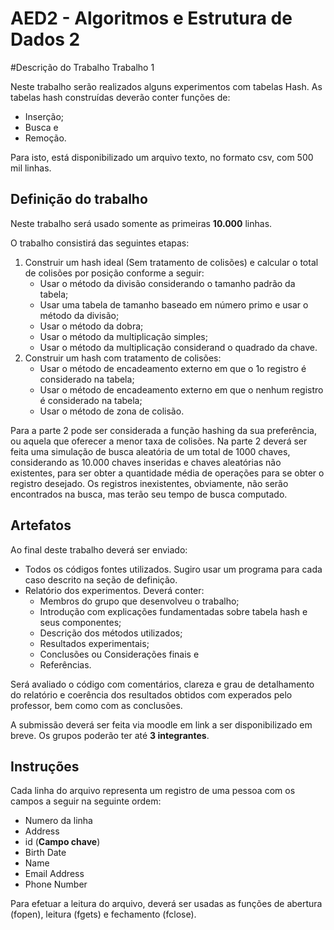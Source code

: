 # AED2 - Algoritmos e Estrutura de Dados 2

#Descrição do Trabalho Trabalho 1

Neste trabalho serão realizados alguns experimentos com tabelas Hash. As tabelas hash construídas deverão conter funções de:
* Inserção;
* Busca e
* Remoção.

Para isto, está disponibilizado um arquivo texto, no formato csv, com 500 mil linhas.

## Definição do trabalho

Neste trabalho será usado somente as primeiras **10.000** linhas.

O trabalho consistirá das seguintes etapas:

1. Construir um hash ideal (Sem tratamento de colisões) e calcular o total de colisões por posição conforme a seguir:
    * Usar o método da divisão considerando o tamanho padrão da tabela;
    * Usar uma tabela de tamanho baseado em número primo e usar o método da divisão;
    * Usar o método da dobra;
    * Usar o método da multiplicação simples;
    * Usar o método da multiplicação considerand o quadrado da chave.
2. Construir um hash com tratamento de colisões:
    * Usar o método de encadeamento externo em que o 1o registro é considerado na tabela;
    * Usar o método de encadeamento externo em que o nenhum registro é considerado na tabela;
    * Usar o método de zona de colisão.

Para a parte 2 pode ser considerada a função hashing da sua preferência, ou aquela que oferecer a menor taxa de colisões.
Na parte 2 deverá ser feita uma simulação de busca aleatória de um total de 1000 chaves, considerando as 10.000 chaves inseridas e chaves aleatórias não existentes, para ser obter a quantidade média de operações para se obter o registro desejado. Os registros inexistentes, obviamente, não serão encontrados na busca, mas terão seu tempo de busca computado.

## Artefatos

Ao final deste trabalho deverá ser enviado:
* Todos os códigos fontes utilizados. Sugiro usar um programa para cada caso descrito na seção de definição.
* Relatório dos experimentos. Deverá conter:
    * Membros do grupo que desenvolveu o trabalho;
    * Introdução com explicações fundamentadas sobre tabela hash e seus componentes;
    * Descrição dos métodos utilizados;
    * Resultados experimentais;
    * Conclusões ou Considerações finais e
    * Referências.

Será avaliado o código com comentários, clareza e grau de detalhamento do relatório e coerência dos resultados obtidos com experados pelo professor, bem como com as conclusões.

A submissão deverá ser feita via moodle em link a ser disponibilizado em breve. Os grupos poderão ter até **3 integrantes**.

## Instruções

Cada linha do arquivo representa um registro de uma pessoa com os campos a seguir na seguinte ordem:

* Numero da linha
* Address
* id (**Campo chave**)
* Birth Date
* Name
* Email Address
* Phone Number

Para efetuar a leitura do arquivo, deverá ser usadas as funções de abertura (fopen), leitura (fgets) e fechamento (fclose).
